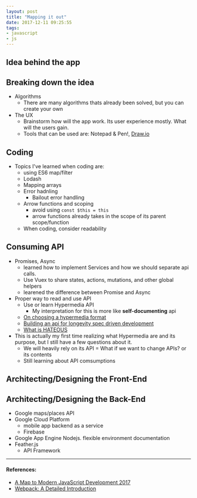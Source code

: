 ```yaml
---
layout: post
title: "Mapping it out"
date: 2017-12-11 09:25:55
tags:
- javascript
- js
---
```


## Idea behind the app

## Breaking down the idea
  - Algorithms
    - There are many algorithms thats already been solved, but you can create your own
  - The UX
    - Brainstorm how will the app work. Its user experience mostly. What will the users gain.
    - Tools that can be used are: Notepad & Pen!, [Draw.io](http://draw.io)

## Coding
  - Topics I've learned when coding are:
    - using ES6 map/filter
    - Lodash
    - Mapping arrays
    - Error hadnling
      - Bailout error handling
    - Arrow functions and scoping
      - avoid using `const $this = this`
      - arrow functions already takes in the scope of its parent scope/function
    - When coding, consider readability

## Consuming API
  - Promises, Async
    - learned how to implement Services and how we should separate api calls.
    - Use Vuex to share states, actions, mutations, and other global helpers
    - learened the difference between Promise and Async
  - Proper way to read and use API
    - Use or learn Hypermedia API
      - My interpretation for this is more like **self-documenting** api
    - [On choosing a hypermedia format](https://sookocheff.com/post/api/on-choosing-a-hypermedia-format)
    - [Building an api for longevity spec driven development](https://www.nginx.com/blog/building-api-for-longevity-spec-driven-development)
    - [What is HATEOUS](https://www.recaffeinate.com/post/what-is-hateous)
  - This is actually my first time realizing what Hypermedia are and its purpose, but I still have a few questions about it.
    - We will heavily rely on its API
    = What if we want to change APIs? or its contents
    - Still learning about API comsumptions


## Architecting/Designing the Front-End



## Architecting/Designing the Back-End

- Google maps/places API
- Google Cloud Platform
  - mobile app backend as a service
  - Firebase
- Google App Engine Nodejs. flexible environment documentation
- Feather.js
  - API Framework



-----

#### References:

- [A Map to Modern JavaScript Development 2017](https://hackernoon.com/a-map-to-modern-javascript-development-2017-16d9eb86309c)
- [Webpack: A Detailed Introduction](https://www.smashingmagazine.com/2017/02/a-detailed-introduction-to-webpack/)
